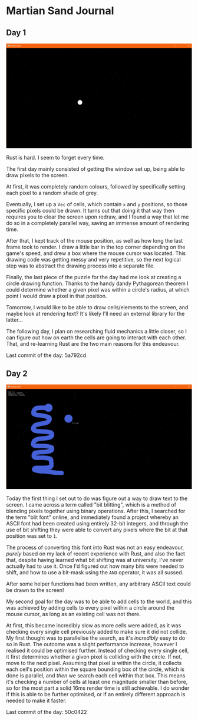 # Martian Sand Journal

## Day 1

![](./ms-day1.png)

Rust is hard. I seem to forget every time.

The first day mainly consisted of getting the window set up, being able to draw pixels to the screen.

At first, it was completely random colours, followed by specifically setting each pixel to a random shade of grey.

Eventually, I set up a `Vec` of cells, which contain `x` and `y` positions, so those specific pixels could be drawn. It turns out that doing it that way then requires you to clear the screen upon redraw, and I found a way that let me do so in a completely parallel way, saving an immense amount of rendering time.

After that, I kept track of the mouse position, as well as how long the last frame took to render. I draw a little bar in the top corner depending on the game's speed, and drew a box where the mouse cursor was located. This drawing code was getting messy and very repetitive, so the next logical step was to abstract the drawing process into a separate file.

Finally, the last piece of the puzzle for the day had me look at creating a circle drawing function. Thanks to the handy dandy Pythagorean theorem I could determine whether a given pixel was within a circle's radius, at which point I would draw a pixel in that position.

Tomorrow, I would like to be able to draw cells/elements to the screen, and maybe look at rendering text? It's likely I'll need an external library for the latter...

The following day, I plan on researching fluid mechanics a little closer, so I can figure out how on earth the cells are going to interact with each other. That, and re-learning Rust are the two main reasons for this endeavour.

Last commit of the day: 5a792cd

## Day 2

![](./ms-day2.png)

Today the first thing I set out to do was figure out a way to draw text to the screen. I came across a term called "bit blitting", which is a method of blending pixels together using binary operations. After this, I searched for the term "blit font" online, and immediately found a project whereby an ASCII font had been created using entirely 32-bit integers, and through the use of bit shifting they were able to convert any pixels where the bit at that position was set to `1`.

The process of converting this font into Rust was not an easy endeavour, _purely_ based on my lack of recent experience with Rust, and also the fact that, despite having learned what bit shifting was at university, I've never actually had to use it. Once I'd figured out how many bits were needed to shift, and how to use a bit-mask using the `AND` operator, it was all sussed.

After some helper functions had been written, any arbitrary ASCII text could be drawn to the screen!

My second goal for the day was to be able to add cells to the world, and this was achieved by adding cells to every pixel within a circle around the mouse cursor, as long as an existing cell was not there.

At first, this became incredibly slow as more cells were added, as it was checking every single cell previously added to make sure it did not collide. My first thought was to parallelise the search, as it's _incredibly_ easy to do so in Rust. The outcome was a slight performance increase, however I realised it could be optimised further. Instead of checking every single cell, it first determines whether a given pixel is colliding with the circle. If not, move to the next pixel. Assuming that pixel _is_ within the circle, it collects each cell's position within the square bounding box of the circle, which is done is parallel, and _then_ we search each cell within that box. This means it's checking a number of cells at least one magnitude smaller than before, so for the most part a solid 16ms render time is still achievable. I do wonder if this is able to be further optimised, or if an entirely different approach is needed to make it faster.

Last commit of the day: 50c0422
